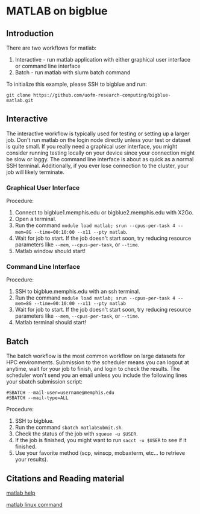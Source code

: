 # MATLAB on bigblue
## Introduction
There are two workflows for matlab:
1. Interactive - run matlab application with either graphical user interface or command line interface
2. Batch - run matlab with slurm batch command

To initialize this example, please SSH to bigblue and run:
```
git clone https://github.com/uofm-research-computing/bigblue-matlab.git
```

## Interactive
The interactive workflow is typically used for testing or setting up a larger job. Don't run matlab on the login node directly unless your test or dataset is quite small. If you really need a graphical user interface, you might consider running testing locally on your device since your connection might be slow or laggy. The command line interface is about as quick as a normal SSH terminal. Additionally, if you ever lose connection to the cluster, your job will likely terminate.

### Graphical User Interface
Procedure:
1. Connect to bigblue1.memphis.edu or bigblue2.memphis.edu with X2Go.
2. Open a terminal.
3. Run the command `module load matlab; srun --cpus-per-task 4 --mem=8G --time=00:10:00 --x11 --pty matlab`.
4. Wait for job to start. If the job doesn't start soon, try reducing resource parameters like `--mem`, `--cpus-per-task`, or `--time`.
5. Matlab window should start!

### Command Line Interface
Procedure:
1. SSH to bigblue.memphis.edu with an ssh terminal.
2. Run the command `module load matlab; srun --cpus-per-task 4 --mem=8G --time=00:10:00 --x11 --pty matlab`
3. Wait for job to start. If the job doesn't start soon, try reducing resource parameters like `--mem`, `--cpus-per-task`, or `--time`.
4. Matlab terminal should start!

## Batch
The batch workflow is the most common workflow on large datasets for HPC environments. Submission to the scheduler means you can logout at anytime, wait for your job to finish, and login to check the results. The scheduler won't send you an email unless you include the following lines your sbatch submission script:
```
#SBATCH --mail-user=username@memphis.edu
#SBATCH --mail-type=ALL
```

Procedure:
1. SSH to bigblue.
2. Run the command `sbatch matlabSubmit.sh`.
3. Check the status of the job with `squeue -u $USER`.
4. If the job is finished, you might want to run `sacct -u $USER` to see if it finished.
5. Use your favorite method (scp, winscp, mobaxterm, etc... to retrieve your results).

## Citations and Reading material
[matlab help](https://www.mathworks.com/help/matlab/index.html)

[matlab linux command](https://www.mathworks.com/help/matlab/ref/matlablinux.html)


